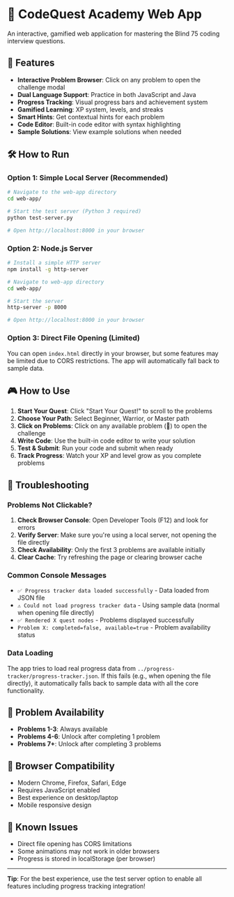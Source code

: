 # 🚀 CodeQuest Academy Web App

An interactive, gamified web application for mastering the Blind 75 coding interview questions.

## 🎯 Features

- **Interactive Problem Browser**: Click on any problem to open the challenge modal
- **Dual Language Support**: Practice in both JavaScript and Java
- **Progress Tracking**: Visual progress bars and achievement system
- **Gamified Learning**: XP system, levels, and streaks
- **Smart Hints**: Get contextual hints for each problem
- **Code Editor**: Built-in code editor with syntax highlighting
- **Sample Solutions**: View example solutions when needed

## 🛠️ How to Run

### Option 1: Simple Local Server (Recommended)

```bash
# Navigate to the web-app directory
cd web-app/

# Start the test server (Python 3 required)
python test-server.py

# Open http://localhost:8000 in your browser
```

### Option 2: Node.js Server

```bash
# Install a simple HTTP server
npm install -g http-server

# Navigate to web-app directory
cd web-app/

# Start the server
http-server -p 8000

# Open http://localhost:8000 in your browser
```

### Option 3: Direct File Opening (Limited)

You can open `index.html` directly in your browser, but some features may be limited due to CORS restrictions. The app will automatically fall back to sample data.

## 🎮 How to Use

1. **Start Your Quest**: Click "Start Your Quest!" to scroll to the problems
2. **Choose Your Path**: Select Beginner, Warrior, or Master path
3. **Click on Problems**: Click on any available problem (🎯) to open the challenge
4. **Write Code**: Use the built-in code editor to write your solution
5. **Test & Submit**: Run your code and submit when ready
6. **Track Progress**: Watch your XP and level grow as you complete problems

## 🔧 Troubleshooting

### Problems Not Clickable?

1. **Check Browser Console**: Open Developer Tools (F12) and look for errors
2. **Verify Server**: Make sure you're using a local server, not opening the file directly
3. **Check Availability**: Only the first 3 problems are available initially
4. **Clear Cache**: Try refreshing the page or clearing browser cache

### Common Console Messages

- `✅ Progress tracker data loaded successfully` - Data loaded from JSON file
- `⚠️ Could not load progress tracker data` - Using sample data (normal when opening file directly)
- `✅ Rendered X quest nodes` - Problems displayed successfully
- `Problem X: completed=false, available=true` - Problem availability status

### Data Loading

The app tries to load real progress data from `../progress-tracker/progress-tracker.json`. If this fails (e.g., when opening the file directly), it automatically falls back to sample data with all the core functionality.

## 🎯 Problem Availability

- **Problems 1-3**: Always available
- **Problems 4-6**: Unlock after completing 1 problem
- **Problems 7+**: Unlock after completing 3 problems

## 📱 Browser Compatibility

- Modern Chrome, Firefox, Safari, Edge
- Requires JavaScript enabled
- Best experience on desktop/laptop
- Mobile responsive design

## 🐛 Known Issues

- Direct file opening has CORS limitations
- Some animations may not work in older browsers
- Progress is stored in localStorage (per browser)

---

**Tip**: For the best experience, use the test server option to enable all features including progress tracking integration!